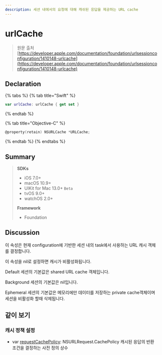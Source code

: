 ```yaml
---
description: 세션 내에서의 요청에 대해 캐쉬된 응답을 제공하는 URL cache
---
```


# urlCache

> 원문 출처  
> [https://developer.apple.com/documentation/foundation/urlsessionconfiguration/1410148-urlcache](https://developer.apple.com/documentation/foundation/urlsessionconfiguration/1410148-urlcache)

## Declaration

{% tabs %}
{% tab title="Swift" %}
```swift
var urlCache: urlCache { get set }
```
{% endtab %}

{% tab title="Objective-C" %}
```objectivec
@property(retain) NSURLCache *URLCache;
```
{% endtab %}
{% endtabs %}

## Summary

> **SDKs**
>
> * iOS 7.0+
> * macOS 10.9+
> * UIKit for Mac 13.0+ `Beta`
> * tvOS 9.0+
> * watchOS 2.0+
>
> **Framework**
>
> * Foundation

## Discussion

이 속성은 현재 configuration에 기반한 세션 내의 task에서 사용하는 URL 캐시 객체를 결정합니다.

이 속성을 nil로 설정하면 캐시가 비활성화됩니다.

Default 세션의 기본값은 shared URL cache 객체입니다.

Background 세션의 기본값은 nil입니다.

Ephemeral 세션의 기본값은 메모리에만 데이터를 저장하는 private cache객체이며 세션을 비활성화 할때 삭제됩니다.

## 같이 보기

### 캐시 정책 설정

* var [requestCachePolicy](requestcachepolicy.md): NSURLRequest.CachePolicy 캐시된 응답의 반환 조건을 결정하는 사전 정의 상수

